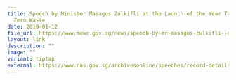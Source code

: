 ```yaml
---
title: Speech by Minister Masagos Zulkifli at the Launch of the Year Towards
  Zero Waste
date: 2019-01-12
file_url: https://www.mewr.gov.sg/news/speech-by-mr-masagos-zulkifli--minister-for-the-environment-and-water-resources--at-the-launch-of-the-year-towards-zero-waste--on-12-january-2019--at-our-tampines-hub
layout: link
description: ""
image: ""
variant: tiptap
external: https://www.nas.gov.sg/archivesonline/speeches/record-details/972ea266-4327-11eb-85f4-005056a7c31c
---
```

